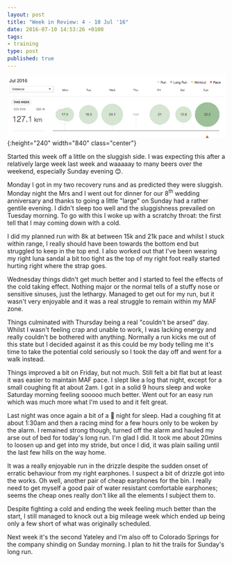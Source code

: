 ```yaml
---
layout: post
title: "Week in Review: 4 - 10 Jul '16"
date: 2016-07-10 14:53:26 +0100
tags:
- training
type: post
published: true
---
```


![Week in Review: 4 - 10 Jul '16](/img/week-in-review-4-10Jul16.png){:height="240" width="840" class="center"}

Started this week off a little on the sluggish side. I was expecting this after a relatively large week last week and waaaaay to many beers over the weekend, especially Sunday evening 😊.

Monday I got in my two recovery runs and as predicted they were sluggish. Monday night the Mrs and I went out for dinner for our 8<sup>th</sup> wedding anniversary and thanks to going a little "large" on Sunday had a rather gentile evening.  I didn't sleep too well and the sluggishness prevailed on Tuesday morning. To go with this I woke up with a scratchy throat: the first tell that I may coming down with a cold.

I did my planned run with 8k at between 15k and 21k pace and whilst I stuck within range, I really should have been towards the bottom end but struggled to keep in the top end.  I also worked out that I've been wearing my right luna sandal a bit too tight as the top of my right foot really started hurting right where the strap goes.

Wednesday things didn't get much better and I started to feel the effects of the cold taking effect. Nothing major or the normal tells of a stuffy nose or sensitive sinuses, just the lethargy.  Managed to get out for my run, but it wasn't very enjoyable and it was a real struggle to remain within my MAF zone.

Things culminated with Thursday being a real "couldn't be arsed" day. Whilst I wasn't feeling crap and unable to work, I was lacking energy and really couldn't be bothered with anything.  Normally a run kicks me out of this state but I decided against it as this could be my body telling me it's time to take the potential cold seriously so I took the day off and went for a walk instead.

Things improved a bit on Friday, but not much. Still felt a bit flat but at least it was easier to maintain MAF pace. I slept like a log that night, except for a small coughing fit at about 2am.  I got in a solid 9 hours sleep and woke Saturday morning feeling sooooo much better. Went out for an easy run which was much more what I'm used to and it felt great.

Last night was once again a bit of a 💩 night for sleep. Had a coughing fit at about 1:30am and then a racing mind for a few hours only to be woken by the alarm.  I remained strong though, turned off the alarm and hauled my arse out of bed for today's long run.  I'm glad I did.  It took me about 20mins to loosen up and get into my stride, but once I did, it was plain sailing until the last few hills on the way home.

It was a really enjoyable run in the drizzle despite the sudden onset of erratic behaviour from my right earphones. I suspect a bit of drizzle got into the works.  Oh well, another pair of cheap earphones for the bin.  I really need to get myself a good pair of water resistant comfortable earphones; seems the cheap ones really don't like all the elements I subject them to.

Despite fighting a cold and ending the week feeling much better than the start, I still managed to knock out a big mileage week which ended up being only a few short of what was originally scheduled.

Next week it's the second Yateley and I'm also off to Colorado Springs for the company shindig on Sunday morning.  I plan to hit the trails for Sunday's long run.
